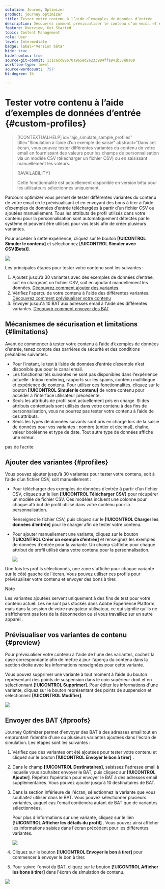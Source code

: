 ```yaml
---
solution: Journey Optimizer
product: journey optimizer
title: Tester votre contenu à l’aide d’exemples de données d’entrée
description: Découvrez comment prévisualiser le contenu d’un email et envoyer des bons à tirer à l’aide d’un exemple de saisie.
feature: Overview, Get Started
topic: Content Management
role: User
level: Intermediate
badge: label="Version bêta"
hide: true
hidefromtoc: true
source-git-commit: 131cacc88670a965ed2e233984ffa941b37e8a08
workflow-type: tm+mt
source-wordcount: '757'
ht-degree: 1%

---
```



# Tester votre contenu à l’aide d’exemples de données d’entrée {#custom-profiles}

>[!CONTEXTUALHELP]
>id="ajo_simulate_sample_profiles"
>title="Simulation à l’aide d’un exemple de saisie"
>abstract="Dans cet écran, vous pouvez tester différentes variantes du contenu de votre email en fournissant des valeurs pour les champs de personnalisation via un modèle CSV (télécharger un fichier CSV) ou en saisissant manuellement les valeurs.

>[!AVAILABILITY]
>
>Cette fonctionnalité est actuellement disponible en version bêta pour les utilisateurs sélectionnés uniquement.

Parcours optimizer vous permet de tester différentes variantes du contenu de votre email en le prévisualisant et en envoyant des bons à tirer à l’aide d’exemples de données d’entrée téléchargées à partir d’un fichier CSV ou ajoutées manuellement. Tous les attributs de profil utilisés dans votre contenu pour la personnalisation sont automatiquement détectés par le système et peuvent être utilisés pour vos tests afin de créer plusieurs variantes.

Pour accéder à cette expérience, cliquez sur le bouton **[!UICONTROL Simuler le contenu]** et sélectionnez **[!UICONTROL Simuler avec CSV(Beta)]**.

![](assets/simulate-sample.png)

Les principales étapes pour tester votre contenu sont les suivantes :

1. Ajoutez jusqu’à 30 variantes avec des exemples de données d’entrée, soit en chargeant un fichier CSV, soit en ajoutant manuellement les données. [Découvrez comment ajouter des variantes](#profiles)
1. Vérifiez l&#39;aperçu de votre contenu à l&#39;aide des différentes variantes. [Découvrez comment prévisualiser votre contenu](#preview)
1. Envoyer jusqu&#39;à 10 BAT aux adresses email à l&#39;aide des différentes variantes. [Découvrir comment envoyer des BAT](#proofs)


## Mécanismes de sécurisation et limitations {#limitations}

Avant de commencer à tester votre contenu à l’aide d’exemples de données d’entrée, tenez compte des barrières de sécurité et des conditions préalables suivantes.

* Pour l’instant, le test à l’aide de données d’entrée d’exemple n’est disponible que pour le canal email.
* Les fonctionnalités suivantes ne sont pas disponibles dans l&#39;expérience actuelle : Inbox rendering, rapports sur les spams, contenu multilingue et expérience de contenu. Pour utiliser ces fonctionnalités, cliquez sur le bouton **[!UICONTROL Simuler le contenu]** de votre contenu pour accéder à l’interface utilisateur précédente.
* Seuls les attributs de profil sont actuellement pris en charge. Si des attributs contextuels sont utilisés dans votre contenu à des fins de personnalisation, vous ne pourrez pas tester votre contenu à l’aide de ces attributs.
* Seuls les types de données suivants sont pris en charge lors de la saisie de données pour vos variantes : nombre (entier et décimal), chaîne, valeur booléenne et type de date. Tout autre type de données affiche une erreur.


pas de l’acrite

## Ajouter des variantes {#profiles}

Vous pouvez ajouter jusqu’à 30 variantes pour tester votre contenu, soit à l’aide d’un fichier CSV, soit manuellement :

* Pour télécharger des exemples de données d’entrée à partir d’un fichier CSV, cliquez sur le lien **[!UICONTROL Télécharger CSV]** pour récupérer un modèle de fichier CSV. Ces modèles incluent une colonne pour chaque attribut de profil utilisé dans votre contenu pour la personnalisation.

  Renseignez le fichier CSV, puis cliquez sur le **[!UICONTROL Charger les données d’entrée]** pour le charger afin de tester votre contenu.

* Pour ajouter manuellement une variante, cliquez sur le bouton **[!UICONTROL Créer un exemple d’entrée]** et renseignez les exemples de données d’entrée pour la variante. Un champ s’affiche pour chaque attribut de profil utilisé dans votre contenu pour la personnalisation.

  ![](assets/simulate-custom-add.png)

Une fois les profils sélectionnés, une zone s&#39;affiche pour chaque variante sur le côté gauche de l&#39;écran. Vous pouvez utiliser ces profils pour prévisualiser votre contenu et envoyer des bons à tirer.

>[!NOTE]
>
>Les variantes ajoutées servent uniquement à des fins de test pour votre contenu actuel. Les ne sont pas stockés dans Adobe Experience Platform, mais dans la session de votre navigateur utilisateur, ce qui signifie qu’ils ne s’afficheront pas lors de la déconnexion ou si vous travaillez sur un autre appareil.

## Prévisualiser vos variantes de contenu {#preview}

Pour prévisualiser votre contenu à l&#39;aide de l&#39;une des variantes, cochez la case correspondante afin de mettre à jour l&#39;aperçu du contenu dans la section droite avec les informations renseignées pour cette variante.

Vous pouvez supprimer une variante à tout moment à l’aide du bouton représentant des points de suspension dans le coin supérieur droit et en sélectionnant **[!UICONTROL Supprimer]**. Pour éditer les informations d&#39;une variante, cliquez sur le bouton représentant des points de suspension et sélectionnez **[!UICONTROL Modifier]**.

![](assets/simulate-custom-boxes.png)

## Envoyer des BAT {#proofs}

Journey Optimizer permet d&#39;envoyer des BAT à des adresses email tout en empruntant l&#39;identité d&#39;une ou plusieurs variantes ajoutées dans l&#39;écran de simulation. Les étapes sont les suivantes :

1. Vérifiez que des variantes ont été ajoutées pour tester votre contenu et cliquez sur le bouton **[!UICONTROL Envoyer le bon à tirer]** .

1. Dans le champ **[!UICONTROL Destinataires]**, saisissez l&#39;adresse email à laquelle vous souhaitez envoyer le BAT, puis cliquez sur **[!UICONTROL Ajouter]**. Répétez l’opération pour envoyer le BAT à des adresses email supplémentaires. Vous pouvez ajouter jusqu’à 10 destinataires de BAT.

1. Dans la section inférieure de l&#39;écran, sélectionnez la variante que vous souhaitez utiliser dans le BAT. Vous pouvez sélectionner plusieurs variantes, auquel cas l&#39;email contiendra autant de BAT que de variantes sélectionnées.

   Pour plus d&#39;informations sur une variante, cliquez sur le lien **[!UICONTROL Afficher les détails du profil]** . Vous pouvez ainsi afficher les informations saisies dans l&#39;écran précédent pour les différentes variantes.

   ![](assets/simulate-custom-proofs.png)

1. Cliquez sur le bouton **[!UICONTROL Envoyer le bon à tirer]** pour commencer à envoyer le bon à tirer.

1. Pour suivre l&#39;envoi du BAT, cliquez sur le bouton **[!UICONTROL Afficher les bons à tirer]** dans l&#39;écran de simulation de contenu.

![](assets/simulate-custom-sent-proofs.png)
